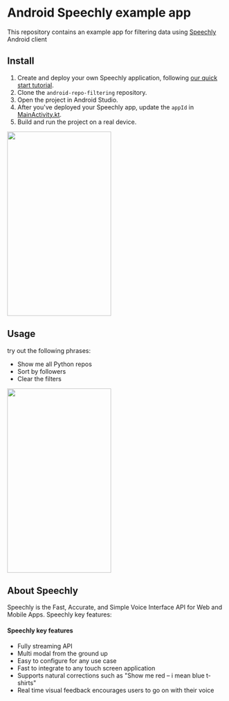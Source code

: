# Android Speechly example app

This repository contains an example app for filtering data using [Speechly](https://www.speechly.com/?utm_source=github&utm_medium=android-example&utm_campaign=text) Android client

## Install
1. Create and deploy your own Speechly application, following [our quick start tutorial](https://docs.speechly.com/quick-start/).
2. Clone the `android-repo-filtering` repository.
3. Open the project in Android Studio.
4. After you've deployed your Speechly app, update the `appId` in [MainActivity.kt](app/src/main/kotlin/com/speechly/example/MainActivity.kt).
5. Build and run the project on a real device.

<img src="https://raw.githubusercontent.com/speechly/android-repo-filtering/master/assets/screenshot01.png" width="240" height="426" />

## Usage
try out the following phrases:

- Show me all Python repos
- Sort by followers
- Clear the filters
<img src="https://raw.githubusercontent.com/speechly/android-repo-filtering/master/assets/screenshot02.png" width="240" height="426" />

## About Speechly

Speechly is the Fast, Accurate, and Simple Voice Interface API for Web and Mobile Apps. Speechly key features:

#### Speechly key features

- Fully streaming API
- Multi modal from the ground up
- Easy to configure for any use case
- Fast to integrate to any touch screen application
- Supports natural corrections such as "Show me red – i mean blue t-shirts"
- Real time visual feedback encourages users to go on with their voice
